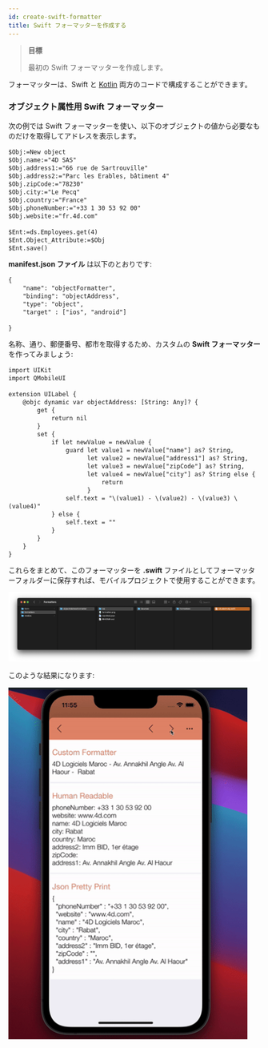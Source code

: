 ```yaml
---
id: create-swift-formatter
title: Swift フォーマッターを作成する
---
```


> **目標**
> 
> 最初の Swift フォーマッターを作成します。

フォーマッターは、Swift と [Kotlin](create-kotlin-formatter.md) 両方のコードで構成することができます。

### オブジェクト属性用 Swift フォーマッター

次の例では Swift フォーマッターを使い、以下のオブジェクトの値から必要なものだけを取得してアドレスを表示します。

```4d 
$Obj:=New object 
$Obj.name:="4D SAS" 
$Obj.address1:="66 rue de Sartrouville" 
$Obj.address2:="Parc les Erables, bâtiment 4" 
$Obj.zipCode:="78230" 
$Obj.city:="Le Pecq" 
$Obj.country:="France" 
$Obj.phoneNumber:="+33 1 30 53 92 00" 
$Obj.website:="fr.4d.com"

$Ent:=ds.Employees.get(4)
$Ent.Object_Attribute:=$Obj
$Ent.save()

```

**manifest.json ファイル** は以下のとおりです:

```4d
{
    "name": "objectFormatter",
    "binding": "objectAddress",
    "type": "object",
    "target" : ["ios", "android"]

}

```

名称、通り、郵便番号、都市を取得するため、カスタムの **Swift フォーマッター** を作ってみましょう:

```4d 
import UIKit
import QMobileUI

extension UILabel {
    @objc dynamic var objectAddress: [String: Any]? {
        get {
            return nil
        }
        set {
            if let newValue = newValue {
                guard let value1 = newValue["name"] as? String,
                      let value2 = newValue["address1"] as? String,
                      let value3 = newValue["zipCode"] as? String,
                      let value4 = newValue["city"] as? String else {
                          return
                      }
                self.text = "\(value1) - \(value2) - \(value3) \(value4)"
            } else {
                self.text = ""
            }
        }
    }
}
```

これらをまとめて、このフォーマッターを **.swift** ファイルとしてフォーマッターフォルダーに保存すれば、モバイルプロジェクトで使用することができます。

![アーキテクチャー](img/architecture-swift.png)

このような結果になります:

![最終結果](img/rendu.png)
